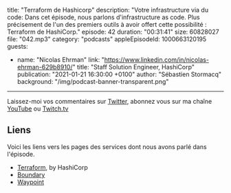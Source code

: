 title: "Terraform de Hashicorp"
description: "Votre infrastructure via du code: Dans cet épisode, nous parlons d'infrastructure as code. Plus précisement de l'un des premiers outils à avoir offert cette possibilité : Terraform de HashiCorp."
episode: 42
duration: "00:31:41"
size: 60828027
file: "042.mp3"
category: "podcasts"
appleEpisodeId: 1000663120195
guests:
  - name: "Nicolas Ehrman"
    link: "https://www.linkedin.com/in/nicolas-ehrman-629b8910/"
    title: "Staff Solution Engineer, HashiCorp"
publication: "2021-01-21 16:30:00 +0100"
author: "Sébastien Stormacq"
background: "/img/podcast-banner-transparent.png"
---

Laissez-moi vos commentaires sur [Twitter](https://twitter.com/sebsto), abonnez vous sur ma chaîne [YouTube](https://www.youtube.com/sebsto) ou [Twitch.tv](https://www.twitch.tv/sebAWS)

## Liens

Voici les liens vers les pages des services dont nous avons parlé dans l'épisode.

- [Terraform](https://www.terraform.io/), by HashiCorp
- [Boundary](https://www.boundaryproject.io/)
- [Waypoint](https://www.waypointproject.io/)